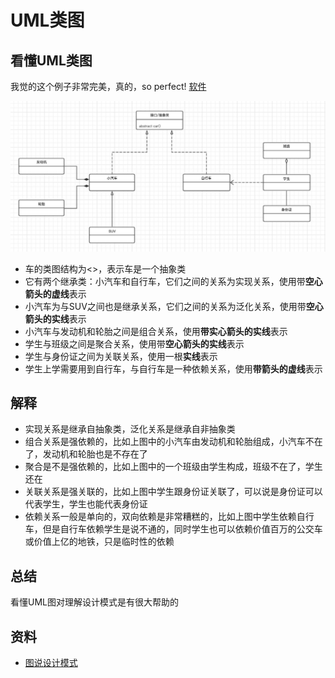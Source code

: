 # UML类图

## 看懂UML类图

我觉的这个例子非常完美，真的，so perfect! [软件][1]

![](./uml.jpeg)

* 车的类图结构为<<abstract>>，表示车是一个抽象类
* 它有两个继承类：小汽车和自行车，它们之间的关系为实现关系，使用带**空心箭头的虚线**表示
* 小汽车为与SUV之间也是继承关系，它们之间的关系为泛化关系，使用带**空心箭头的实线**表示
* 小汽车与发动机和轮胎之间是组合关系，使用**带实心箭头的实线**表示
* 学生与班级之间是聚合关系，使用带**空心箭头的实线**表示
* 学生与身份证之间为关联关系，使用一根**实线**表示
* 学生上学需要用到自行车，与自行车是一种依赖关系，使用**带箭头的虚线**表示


## 解释

* 实现关系是继承自抽象类，泛化关系是继承自非抽象类
* 组合关系是强依赖的，比如上图中的小汽车由发动机和轮胎组成，小汽车不在了，发动机和轮胎也是不存在了
* 聚合是不是强依赖的，比如上图中的一个班级由学生构成，班级不在了，学生还在
* 关联关系是强关联的，比如上图中学生跟身份证关联了，可以说是身份证可以代表学生，学生也能代表身份证
* 依赖关系一般是单向的，双向依赖是非常糟糕的，比如上图中学生依赖自行车，但是自行车依赖学生是说不通的，同时学生也可以依赖价值百万的公交车或价值上亿的地铁，只是临时性的依赖

## 总结

看懂UML图对理解设计模式是有很大帮助的

## 资料

- [图说设计模式][2]

[1]:https://www.processon.com/diagrams
[2]:https://design-patterns.readthedocs.io/zh_CN/latest/index.html